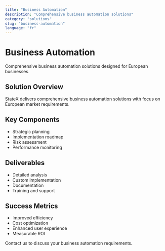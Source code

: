 ```yaml
---
title: "Business Automation"
description: "Comprehensive business automation solutions"
category: "solutions"
slug: "business-automation"
language: "fr"
---
```


# Business Automation

Comprehensive business automation solutions designed for European businesses.

## Solution Overview

StateX delivers comprehensive business automation solutions with focus on European market requirements.

## Key Components

- Strategic planning
- Implementation roadmap
- Risk assessment
- Performance monitoring

## Deliverables

- Detailed analysis
- Custom implementation
- Documentation
- Training and support

## Success Metrics

- Improved efficiency
- Cost optimization
- Enhanced user experience
- Measurable ROI

Contact us to discuss your business automation requirements.